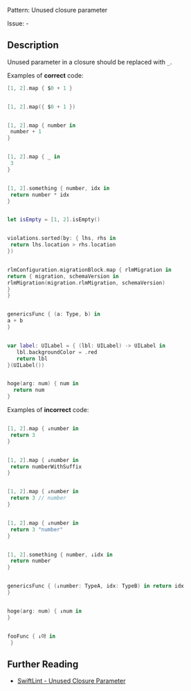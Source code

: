 Pattern: Unused closure parameter

Issue: -

## Description

Unused parameter in a closure should be replaced with `_`.

Examples of **correct** code:
```swift
[1, 2].map { $0 + 1 }


[1, 2].map({ $0 + 1 })


[1, 2].map { number in
 number + 1 
}


[1, 2].map { _ in
 3 
}


[1, 2].something { number, idx in
 return number * idx
}


let isEmpty = [1, 2].isEmpty()


violations.sorted(by: { lhs, rhs in 
 return lhs.location > rhs.location
})


rlmConfiguration.migrationBlock.map { rlmMigration in
return { migration, schemaVersion in
rlmMigration(migration.rlmMigration, schemaVersion)
}
}


genericsFunc { (a: Type, b) in
a + b
}


var label: UILabel = { (lbl: UILabel) -> UILabel in
   lbl.backgroundColor = .red
   return lbl
}(UILabel())


hoge(arg: num) { num in
  return num
}

```
Examples of **incorrect** code:
```swift

[1, 2].map { ↓number in
 return 3
}


[1, 2].map { ↓number in
 return numberWithSuffix
}


[1, 2].map { ↓number in
 return 3 // number
}


[1, 2].map { ↓number in
 return 3 "number"
}


[1, 2].something { number, ↓idx in
 return number
}


genericsFunc { (↓number: TypeA, idx: TypeB) in return idx
}


hoge(arg: num) { ↓num in
}


fooFunc { ↓아 in
 }

```

## Further Reading

* [SwiftLint - Unused Closure Parameter](https://github.com/realm/SwiftLint/blob/master/Rules.md#unused-closure-parameter)